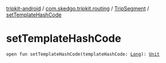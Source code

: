 [tripkit-android](../../index.md) / [com.skedgo.tripkit.routing](../index.md) / [TripSegment](index.md) / [setTemplateHashCode](./set-template-hash-code.md)

# setTemplateHashCode

`open fun setTemplateHashCode(templateHashCode: `[`Long`](https://kotlinlang.org/api/latest/jvm/stdlib/kotlin/-long/index.html)`): `[`Unit`](https://kotlinlang.org/api/latest/jvm/stdlib/kotlin/-unit/index.html)